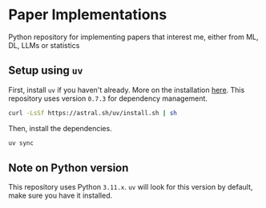 # Paper Implementations

Python repository for implementing papers that interest me, either from ML, DL, LLMs or statistics

## Setup using `uv`

First, install `uv` if you haven't already. More on the installation [here](https://docs.astral.sh/uv/getting-started/installation/). This repository uses version `0.7.3` for dependency management.

```bash
curl -LsSf https://astral.sh/uv/install.sh | sh
```

Then, install the dependencies.

```bash
uv sync
```

## Note on Python version

This repository uses Python `3.11.x`. `uv` will look for this version by default, make sure you have it installed.


